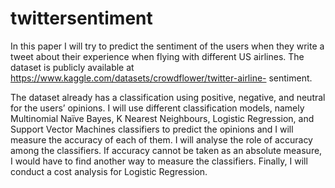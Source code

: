 # twittersentiment
In this paper I will try to predict the sentiment of the users when they write a tweet about their experience when flying with different US airlines. The dataset is publicly available at
https://www.kaggle.com/datasets/crowdflower/twitter-airline- sentiment.

The dataset already has a classification using positive, negative, and neutral for the users’ opinions. I will use different classification models, namely Multinomial Naïve Bayes, K Nearest Neighbours, Logistic Regression, and Support Vector Machines classifiers to predict the opinions and I will measure the accuracy of each of them. I will analyse the role of accuracy among the classifiers. If accuracy cannot be taken as an absolute measure, I would have to find another way to measure the classifiers. Finally, I will conduct a cost analysis for Logistic Regression.
